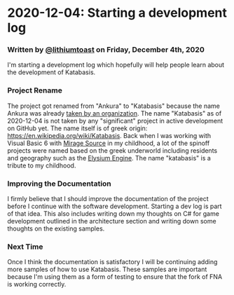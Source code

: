 # 2020-12-04: Starting a development log

### Written by [@lithiumtoast](https://github.com/lithiumtoast) on Friday, December 4th, 2020

I'm starting a development log which hopefully will help people learn about the development of Katabasis.

### Project Rename

The project got renamed from "Ankura" to "Katabasis" because the name Ankura was already [taken by an organization](https://github.com/ARPC). The name "Katabasis" as of 2020-12-04 is not taken by any "significant" project in active development on GitHub yet. The name itself is of greek origin: https://en.wikipedia.org/wiki/Katabasis. Back when I was working with Visual Basic 6 with [Mirage Source](https://www.youtube.com/watch?v=z5JaByOWNcg) in my childhood, a lot of the spinoff projects were named based on the greek underworld including residents and geography such as the [Elysium Engine](https://sourceforge.net/projects/elysium/files/Elysium%20Engine/). The name "katabasis" is a tribute to my childhood.

### Improving the Documentation

I firmly believe that I should improve the documentation of the project before I continue with the software development. Starting a dev log is part of that idea. This also includes writing down my thoughts on C# for game development outlined in the architecture section and writing down some thoughts on the existing samples.

### Next Time

Once I think the documentation is satisfactory I will be continuing adding more samples of how to use Katabasis. These samples are important because I'm using them as a form of testing to ensure that the fork of FNA is working correctly.




